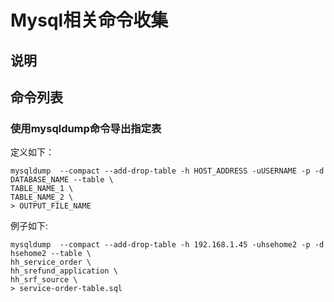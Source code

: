 # Mysql相关命令收集

## 说明

## 命令列表

### 使用mysqldump命令导出指定表
定义如下：
```linux
mysqldump  --compact --add-drop-table -h HOST_ADDRESS -uUSERNAME -p -d DATABASE_NAME --table \
TABLE_NAME_1 \
TABLE_NAME_2 \
> OUTPUT_FILE_NAME
```

例子如下:

```linux
mysqldump  --compact --add-drop-table -h 192.168.1.45 -uhsehome2 -p -d hsehome2 --table \
hh_service_order \
hh_srefund_application \
hh_srf_source \
> service-order-table.sql
```
